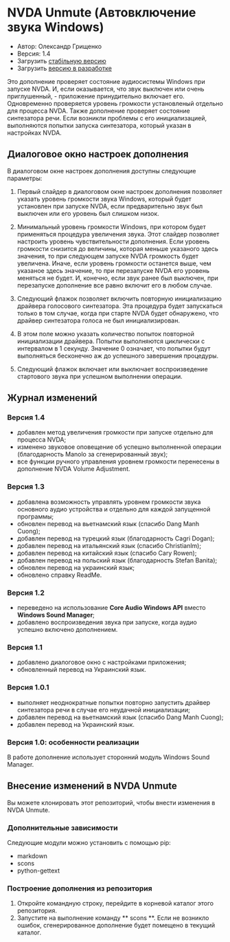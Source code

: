 # NVDA Unmute (Автовключение звука Windows)

* Автор: Олександр Грищенко
* Версия: 1.4
* Загрузить [стабільную версию][1]
* Загрузить [версию в разработке][2]

Это дополнение проверяет состояние аудиосистемы Windows при запуске NVDA. И, если оказывается, что звук выключен или очень приглушенный, - приложение принудительно включает его.
Одновременно проверяется уровень громкости установленый отдельно для процесса NVDA.
Также дополнение проверяет состояние синтезатора речи. Если возникли проблемы с его инициализацией, выполняются попытки запуска синтезатора, который указан в настройках NVDA.

## Диалоговое окно настроек дополнения
В диалоговом окне настроек дополнения доступны следующие параметры:

1. Первый слайдер в диалоговом окне настроек дополнения позволяет указать уровень громкости звука Windows, который будет установлен при запуске NVDA, если предварительно звук был выключен или его уровень был слишком низок.

2. Минимальный уровень громкости Windows, при котором будет применяться процедура увеличения звука. Этот слайдер позволяет настроить уровень чувствительности дополнения.
Если уровень громкости снизится до величины, которая меньше указаного здесь значения, то при следующем запуске NVDA громкость будет увеличена.
Иначе, если уровень громкости останется выше, чем указаное здесь значение, то при перезапуске NVDA его уровень меняться не будет.
И, конечно, если звук ранее был выключен, при перезапуске дополнение все равно включит его в любом случае.

3. Следующий флажок позволяет включить повторную инициализацию драйвера голосового синтезатора.
Эта процедура будет запускаться только в том случае, когда при старте NVDA будет обнаружено, что драйвер синтезатора голоса не был инициализирован.

4. В этом поле можно указать количество попыток повторной инициализации драйвера. Попытки выполняются циклически с интервалом в 1 секунду. Значение 0 означает, что попытки будут выполняться бесконечно аж до успешного завершения процедуры.

5. Следующий флажок включает или выключает воспроизведение стартового звука при успешном выполнении операции.

## Журнал изменений

### Версия 1.4
* добавлен метод увеличения громкости при запуске отдельно для процесса NVDA;
* изменено звуковое оповещение об успешно выполненной операции (благодарность Manolo за сгенерированный звук);
* все функции ручного управления уровнем громкости перенесены в дополнение NVDA Volume Adjustment.

### Версия 1.3
* добавлена ​​возможность управлять уровнем громкости звука основного аудио устройства и отдельно для каждой запущенной программы;
* обновлен перевод на вьетнамский язык (спасибо Dang Manh Cuong);
* добавлен перевод на турецкий язык (благодарность Cagri Dogan);
* добавлен перевод на итальянский язык (спасибо Christianlm);
* добавлен перевод на китайский язык (спасибо Cary Rowen);
* добавлен перевод на польский язык (благодарность Stefan Banita);
* обновлен перевод на украинский язык;
* обновлено справку ReadMe.

### Версия 1.2
* переведено на использование **Core Audio Windows API** вместо **Windows Sound Manager**;
* добавлено воспроизведения звука при запуске, когда аудио успешно включено дополнением.

### Версия 1.1
* добавлено диалоговое окно с настройками приложения;
* обновленный перевод на Украинский язык.

### Версия 1.0.1
* выполняет неоднократные попытки повторно запустить драйвер синтезатора речи в случае его неудачной инициализации;
* добавлен перевод на вьетнамский язык (спасибо Dang Manh Cuong);
* добавлен перевод на Украинский язык.

### Версия 1.0: особенности реализации
В работе дополнение использует сторонний модуль Windows Sound Manager.

## Внесение изменений в NVDA Unmute
Вы можете клонировать этот репозиторий, чтобы внести изменения в NVDA Unmute.

### Дополнительные зависимости
Следующие модули можно установить с помощью pip:
- markdown
- scons
- python-gettext

### Построение дополнения из репозитория
1. Откройте командную строку, перейдите в корневой каталог этого репозитория.
2. Запустите на выполнение команду ** scons **. Если не возникло ошибок, сгенерированное дополнение будет помещено в текущий каталог.

[1]: https://github.com/grisov/Unmute/releases/download/v1.4/unmute-1.4.nvda-addon
[2]: https://github.com/grisov/Unmute/releases/download/v1.4/unmute-1.4.nvda-addon

